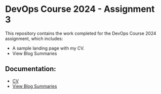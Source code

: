 # DevOps Course 2024 - Assignment 3

This repository contains the work completed for the DevOps Course 2024 assignment, which includes:

- A sample landing page with my CV.
- View Blog Summaries


## Documentation:
- [CV](https://github.com/ayeshasajid1034/Assignment_3/settings/pages)
- [View Blog Summaries](blog_summaries.md)

